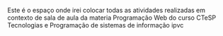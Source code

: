 Este é o espaço onde irei colocar todas as atividades realizadas em contexto de sala de aula da materia Programação Web do curso CTeSP Tecnologias e Programação de sistemas de informação ipvc
